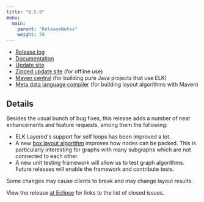 ```yaml
---
title: "0.5.0"
menu:
  main:
    parent: "ReleaseNotes"
    weight: 50
---
```


* [Release log](https://projects.eclipse.org/projects/modeling.elk/releases/0.5.0)
* [Documentation](https://download.eclipse.org/elk/updates/releases/0.5.0/elk-0.5.0-docs.zip)
* [Update site](https://download.eclipse.org/elk/updates/releases/0.5.0/)
* [Zipped update site](https://download.eclipse.org/elk/updates/releases/0.5.0/elk-0.5.0.zip) (for offline use)
* [Maven central](https://repo.maven.apache.org/maven2/org/eclipse/elk/) (for building pure Java projects that use ELK)
* [Meta data language compiler](https://download.eclipse.org/elk/maven/releases/0.5.0) (for building layout algorithms with Maven)



## Details

Besides the usual bunch of bug fixes, this release adds a number of neat enhancements and feature requests, among them the following:

* ELK Layered's support for self loops has been improved a lot.
* A new [box layout algorithm](https://www.eclipse.org/elk/reference/algorithms/org-eclipse-elk-box.html) improves how nodes can be packed. This is particularly interesting for graphs with many subgraphs which are not connected to each other.
* A new unit testing framework will allow us to test graph algorithms. Future releases will enable the framework and contribute tests.

Some changes may cause clients to break and may change layout results.

View the release [at Eclipse](https://projects.eclipse.org/projects/modeling.elk/releases/0.5.0) for links to the list of closed issues.
